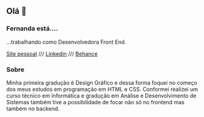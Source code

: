 ## Olá  👋

### Fernanda está.... 

...trabalhando como Desenvolvedora Front End.

[Site pessoal](https://esteves-esta.github.io/) ///
[Linkedin](https://linkedin.com/in/fernanda-e-48086a182) ///
[Behance](https://www.behance.net/ferdinanda)

### Sobre

Minha primeira gradução é Design Gráfico e dessa forma foquei no começo dos meus estudos em programação em HTML e CSS. Conformei realizei um curso técnico em informática e gradução em Análise e Desenvolvimento de Sistemas também tive a possibilidade de focar não só no frontend mas também no backend.


